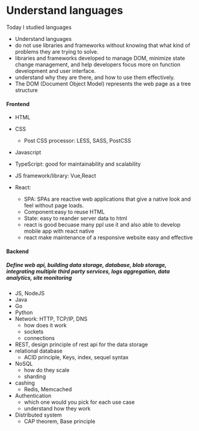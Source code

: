 # Understand languages 

Today I studied languages
- Understand languages
- do not use libraries and frameworks without knowing that what kind of problems
they are trying to solve.
- libraries and frameworks developed to manage DOM, minimize state change management, and help developers focus more on function development and user interface.
- understand why they are there, and how to use them effectively.
- The DOM (Document Object Model) represents the web page as a tree structure

#### Frontend
- HTML
- CSS
  - Post CSS processor: LESS, SASS, PostCSS
- Javascript
- TypeScript: good for maintainability and scalability

- JS framework/library: Vue,React
- React: 
  - SPA: SPAs are reactive web applications that give a native look and feel without page loads. 
  - Component:easy to reuse HTML 
  - State: easy to reander server data to html
  - react is good becuase many ppl use it and also able to develop mobile app with react native
  - react make maintenance of a responsive website easy and effective
  
#### Backend
##### Define web api, building data storage, database, blob storage, integrating multiple third party services, logs aggregation, data analytics, site monitoring
- JS, NodeJS
- Java
- Go
- Python
- Network: HTTP, TCP/IP, DNS
  - how does it work
  - sockets
  - connections
- REST, design principle of rest api for the data storage
- relational database
  - ACID principle, Keys, index, sequel syntax
- NoSQL
  - how do they scale
  - sharding
- cashing
  - Redis, Memcached
- Authentication
  - which one would you pick for each use case
  - understand how they work
- Distributed system
  - CAP theorem, Base principle
